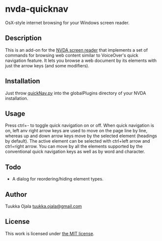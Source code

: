# nvda-quicknav
OsX-style internet browsing for your Windows screen reader.
## Description
This is an add-on for the [NVDA screen reader][1] that implements a set of commands for browsing web content similar to VoiceOver's quick navigation feature. It lets you browse a web document by its elements with just the arrow keys (and some modifiers).
## Installation
Just throw [quickNav.py](quickNav.py) into the globalPlugins directory of your NVDA installation.
## Usage
Press ctrl+- to toggle quick navigation on or off. When quick navigation is on, left anv right arrow keys are used to move on the page line by line, whereas up and down arrow keys move by the selected element (headings by default). The active element can be selected with ctrl+left arrow and ctrl+right arrow. You can move by all the elements supported by the conventional quick navigation keys as well as by word and character.
## Todo
* A dialog for reordering/hiding element types.

## Author
Tuukka Ojala <tuukka.ojala@gmail.com>

## License
This work is licensed under [the MIT license](LICENSE).

[1]: http://nvaccess.org